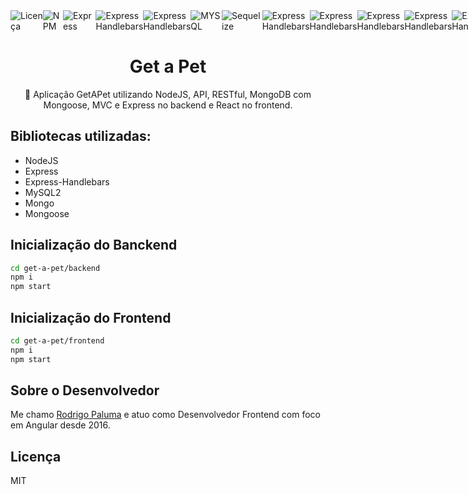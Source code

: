 <div style="display:flex;flex-direction:row">
  <img src="https://img.shields.io/badge/LICENSE-MIT-blue" alt="Licença" /><br>
  <img src="https://img.shields.io/badge/NPM-16.13.1-blue" alt="NPM" />
  <img src="https://img.shields.io/badge/EXPRESS-4.18.1-blue" alt="Express" />
  <img src="https://img.shields.io/badge/EXPRESSHANDLEBARS-6.0.6-blue" alt="Express Handlebars" />
  <img src="https://img.shields.io/badge/EXPRESSFLASH-0.0.2-blue" alt="Express Handlebars" />
  <img src="https://img.shields.io/badge/MYSQL2-2.3.3-blue" alt="MYSQL" />
  <img src="https://img.shields.io/badge/SEQUELIZE-6.21.2-blue" alt="Sequelize" />
  <img src="https://img.shields.io/badge/BCRYPTJS-2.4.3-blue" alt="Express Handlebars" />
  <img src="https://img.shields.io/badge/CONNECTFLASH-0.1.1-blue" alt="Express Handlebars" />
  <img src="https://img.shields.io/badge/COOKIEPARSER-1.4.6-blue" alt="Express Handlebars" />
  <img src="https://img.shields.io/badge/COOKIESESSION-2.0.0-blue" alt="Express Handlebars" />
  <img src="https://img.shields.io/badge/SESSIONFILESTORE-1.5.0-blue" alt="Express Handlebars" />
</div>
<h1 align="center">
    Get a Pet
</h1>
<p align="center">🚀 Aplicação GetAPet utilizando NodeJS, API, RESTful, MongoDB com Mongoose, MVC e Express no backend e React no frontend.</p>

<h2>Bibliotecas utilizadas:</h2>
<ul>
  <li>NodeJS</li>
  <li>Express</li>
  <li>Express-Handlebars</li>
  <li>MySQL2</li>
  <li>Mongo</li>
  <li>Mongoose</li>
</ul>

<h2>Inicialização do Banckend</h2>

```sh
cd get-a-pet/backend
npm i
npm start
```

<h2>Inicialização do Frontend</h2>

```sh
cd get-a-pet/frontend
npm i
npm start
```

<h2>Sobre o Desenvolvedor</h2>

<p>Me chamo <a href="https://www.linkedin.com/in/rodrigopaluma/" target="_blank">Rodrigo Paluma</a> e atuo como Desenvolvedor Frontend com foco em Angular desde 2016.</p>

<h2>Licença</h2>

<p>MIT</p>
